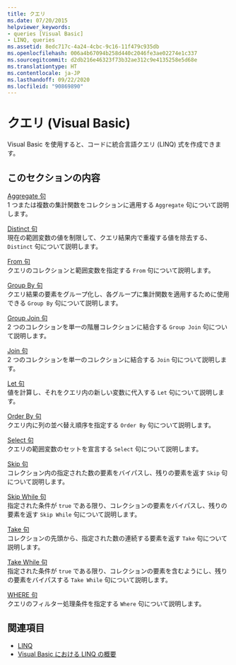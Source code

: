 ```yaml
---
title: クエリ
ms.date: 07/20/2015
helpviewer_keywords:
- queries [Visual Basic]
- LINQ, queries
ms.assetid: 8edc717c-4a24-4cbc-9c16-11f479c935db
ms.openlocfilehash: 006a4b67094b258d440c2046fe3ae02274e1c337
ms.sourcegitcommit: d2db216e46323f73b32ae312c9e4135258e5d68e
ms.translationtype: HT
ms.contentlocale: ja-JP
ms.lasthandoff: 09/22/2020
ms.locfileid: "90869890"
---
```

# <a name="queries-visual-basic"></a>クエリ (Visual Basic)

Visual Basic を使用すると、コードに統合言語クエリ (LINQ) 式を作成できます。  
  
## <a name="in-this-section"></a>このセクションの内容  

 [Aggregate 句](aggregate-clause.md)  
 1 つまたは複数の集計関数をコレクションに適用する `Aggregate` 句について説明します。  
  
 [Distinct 句](distinct-clause.md)  
 現在の範囲変数の値を制限して、クエリ結果内で重複する値を除去する、`Distinct` 句について説明します。  
  
 [From 句](from-clause.md)  
 クエリのコレクションと範囲変数を指定する `From` 句について説明します。  
  
 [Group By 句](group-by-clause.md)  
 クエリ結果の要素をグループ化し、各グループに集計関数を適用するために使用できる `Group By` 句について説明します。  
  
 [Group Join 句](group-join-clause.md)  
 2 つのコレクションを単一の階層コレクションに結合する `Group Join` 句について説明します。  
  
 [Join 句](join-clause.md)  
 2 つのコレクションを単一のコレクションに結合する `Join` 句について説明します。  
  
 [Let 句](let-clause.md)  
 値を計算し、それをクエリ内の新しい変数に代入する `Let` 句について説明します。  
  
 [Order By 句](order-by-clause.md)  
 クエリ内に列の並べ替え順序を指定する `Order By` 句について説明します。  
  
 [Select 句](select-clause.md)  
 クエリの範囲変数のセットを宣言する `Select` 句について説明します。  
  
 [Skip 句](skip-clause.md)  
 コレクション内の指定された数の要素をバイパスし、残りの要素を返す `Skip` 句について説明します。  
  
 [Skip While 句](skip-while-clause.md)  
 指定された条件が `true` である限り、コレクションの要素をバイパスし、残りの要素を返す `Skip While` 句について説明します。  
  
 [Take 句](take-clause.md)  
 コレクションの先頭から、指定された数の連続する要素を返す `Take` 句について説明します。  
  
 [Take While 句](take-while-clause.md)  
 指定された条件が `true` である限り、コレクションの要素を含むようにし、残りの要素をバイパスする `Take While` 句について説明します。  
  
 [WHERE 句](where-clause.md)  
 クエリのフィルター処理条件を指定する `Where` 句について説明します。  
  
## <a name="see-also"></a>関連項目

- [LINQ](../../programming-guide/language-features/linq/index.md)
- [Visual Basic における LINQ の概要](../../programming-guide/language-features/linq/introduction-to-linq.md)
